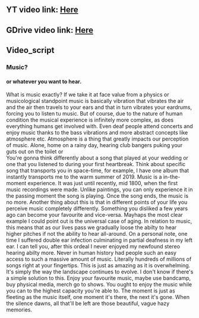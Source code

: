 ## YT video link: [Here](https://youtu.be/rxhvGMulZ50)
## GDrive video link: [Here](https://drive.google.com/drive/folders/1CrxG64MS_ZU8DhbOktVDMRsA2KvFHAFh?usp=sharing)
## Video_script
### Music?
#### or whatever you want to hear.

  What is music exactly? If we take it at face value from a physics or musicological standpoint music is basically vibration that vibrates the air and the air then travels to your ears and that in turn vibrates your eardrums,
forcing you to listen tu music.
But of course, due to the nature of human condition the musical experience is infinitely more complex, as does everything humans get involved with. 
Even deaf people attend concerts and enjoy music thanks to the bass vibrations and more abstract concepts like atmosphere etc.
  Atmosphere is a thing that greatly impacts our perception of music.
Alone, home on a rainy day, hearing club bangers puking your guts out on the toilet or  
You're gonna think differently about a song that played at your wedding or one that you listened to during your first heartbreak.
Think about specific song that transports you in space-time, for example, I have one album that instantly transports me to the warm summer of 2019.
  Music is a in-the-moment experience. It was just until recently, mid 1800, when the first music recordings were made. Unlike paintings, you can only experience it in the passing moment the song is playing. Once the song
ends, the music is no more.
Another thing about this is that in different points of your life you perceive music completely differently. Something you disliked a few years ago can become your favourite and vice-versa. 
Mayhaps the most clear example I could point out is the universal case of aging. In relation to music, this means that as our lives pass we gradually loose the abilty to hear higher pitches if not the ability to hear
all-around.
On a personal note, one time I suffered double ear infection culminating in partial deafness in my left ear. I can tell you, after this ordeal I never enjoyed my newfound stereo hearing abilty more.
  Never in human history had people such an easy access to such a massive amount of music. Literally hundreds of millions of songs right at your fingertips. This is just as amazing as it is overwhelming. It's simply the
way the landscape continues to evolve. I don't know if there's a simple solution to this. Enjoy your favourite music, maybe use bandcamp, buy physical media, merch go to shows.
You ought to enjoy the music while you can to the highest capacity you're able to. The moment is just as fleeting as the music itself, one moment it's there, the next it's gone. 
When the silence dawns, all that'll be left are those beautiful, vague hazy memories.

